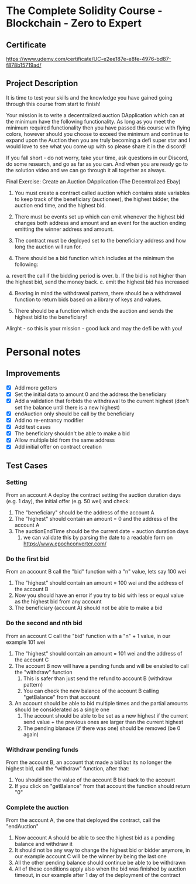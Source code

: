 # The Complete Solidity Course - Blockchain - Zero to Expert

## Certificate
[https://www.udemy.com/certificate/UC-e2ee187e-e8fe-4976-bd87-f878b15719ad/
](https://www.udemy.com/certificate/UC-e2ee187e-e8fe-4976-bd87-f878b15719ad/)

## Project Description

It is time to test your skills and the knowledge you have gained going through this course from start to finish!

Your mission is to write a decentralized auction DApplication which can at the minimum have the following functionality.
As long as you meet the minimum required functionality then you have passed this course with flying colors, however should you choose to exceed
the minimum and continue to expand upon the Auction then you are truly becoming a defi super star and I would love to see what you 
come up with so please share it in the discord! 

If you fall short - do not worry, take your time, ask questions in our Discord, do some research, and go as far as you can. And when you 
are ready go to the solution video and we can go through it all together as always. 

Final Exercise: Create an Auction DApplication (The Decentralized Ebay)

1. You must create a contract called auction which contains state variables to keep track of the beneficiary (auctioneer), 
the highest bidder, the auction end time, and the highest bid. 

2. There must be events set up which can emit whenever the highest bid changes both address and amount and an 
event for the auction ending emitting the winner address and amount. 

3. The contract must be deployed set to the beneficiary address and how long the auction will run for. 

4. There should be a bid function which includes at the minimum the following: 

a. revert the call if the bidding period is over.
b. If the bid is not higher than the highest bid, send the money back.
c. emit the highest bid has increased 

4. Bearing in mind the withdrawal pattern, there should be a withdrawal function 
to return bids based on a library of keys and values. 

5. There should be a function which ends the auction and sends the highest bid to 
the beneficiary!

Alirght - so this is your mission - good luck and may the defi be with you!


# Personal notes
 
## Improvements

- [x] Add more getters
- [x] Set the initial data to amount 0 and the address the beneficiary
- [x] Add a validation that forbids the withdrawal to the current highest (don't set the balance until there is a new highest)
- [x] endAuction only should be call by the beneficiary
- [x] Add no re-entrancy modifier
- [x] Add test cases
- [x] The beneficiary shouldn't be able to make a bid
- [x] Allow multiple bid from the same address
- [x] Add initial offer on contract creation

## Test Cases

### Setting
From an account A deploy the contract setting the auction duration days (e.g. 1 day), the initial offer (e.g. 50 wei) and check:

1. The "beneficiary" should be the address of the account A
2. The "highest" should contain an amount = 0 and the address of the account A
3. The auctionEndTime should be the current date + auction duration days
    1. we can validate this by parsing the date to a readable form on https://www.epochconverter.com/

### Do the first bid
From an account B call the "bid" function with a "n" value, lets say 100 wei

1. The "highest" should contain an amount = 100 wei and the address of the account B
2. Now you should have an error if you try to bid with less or equal value as the highest bid from any account 
3. The beneficiary (account A) should not be able to make a bid

### Do the second and nth bid
From an account C call the "bid" function with a "n" + 1 value, in our example 101 wei

1. The "highest" should contain an amount = 101 wei and the address of the account C
2. The account B now will have a pending funds and will be enabled to call the "withdraw" function
    1. This is safer than just send the refund to account B (withdraw pattern)
    2. You can check the new balance of the account B calling "getBalance" from that account
3. An account should be able to bid multiple times and the partial amounts should be considerated as a single one
    1. The account should be able to be set as a new highest if the current send value + the previous ones are larger than the current highest
    2. The pending blanace (if there was one) should be removed (be 0 again)

### Withdraw pending funds
From the account B, an account that made a bid but its no longer the highest bid, call the "withdraw" function, after that:
    
1. You should see the value of the account B bid back to the account
2. If you click on "getBalance" from that account the function should return "0"

### Complete the auction
From the account A, the one that deployed the contract, call the "endAuction"

1. Now account A should be able to see the highest bid as a pending balance and withdraw it
2. It should not be any way to change the highest bid or bidder anymore, in our example account C will be the winner by being the last one
3. All the other pending balance should continue be able to be withdrawn
4. All of these conditions apply also when the bid was finished by auction timeout, in our example after 1 day of the deployment of the contract
